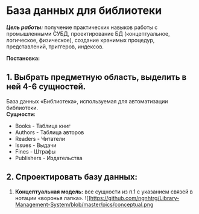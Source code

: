 # База данных для библиотеки

***Цель работы:*** получение практических навыков работы с промышленными СУБД, проектирование БД (концептуальное, логическое, физическое), создание хранимых процедур, представлений, триггеров, индексов.

**Постановка:**

## 1. Выбрать предметную область, выделить в ней 4-6 сущностей.
База данных «Библиотека», используемая для автоматизации библиотеки.  
**Сущности:**
  - Books - Таблица книг
  - Authors - Таблица авторов
  - Readers - Читатели
  - Issues - Выдачи
  - Fines - Штрафы
  - Publishers - Издательства
## 2. Спроектировать базу данных:
1. **Концептуальная модель:** все сущности из п.1 с указанием связей в нотации «воронья лапка».
![]https://github.com/ngnhtrg/Library-Management-System/blob/master/pics/conceptual.png